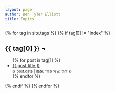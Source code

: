 ```yaml
---
layout: page
author: Ben Tyler Elliott
title: Topics
---
```


{% for tag in site.tags %} {% if tag[0] != "index" %}
<h2 id="{{ tag[0] }}">{{ tag[0] }} ¬</h2>
<div class="topic-list">
<ul>
{% for post in tag[1] %}
<li>
    <a href="{{ post.url }}">{{ post.title }}</a> <br> <small>{{ post.date | date: '%b %w, %Y'}}</small><br>
</li>
{% endfor %}
</ul>
</div>
{% endif %} {% endfor %}